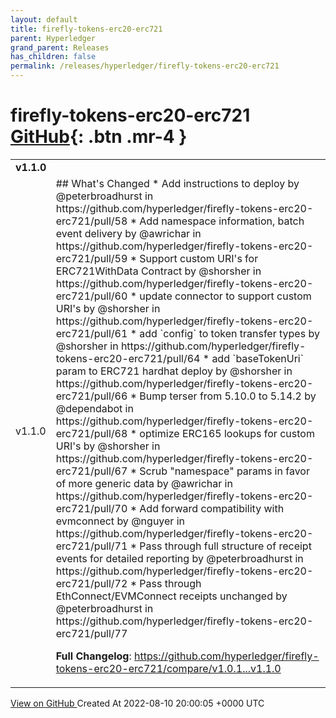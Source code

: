```yaml
---
layout: default
title: firefly-tokens-erc20-erc721
parent: Hyperledger
grand_parent: Releases
has_children: false
permalink: /releases/hyperledger/firefly-tokens-erc20-erc721
---
```


# firefly-tokens-erc20-erc721 <span class="fs-3 right-align">[GitHub](https://github.com/hyperledger/firefly-tokens-erc20-erc721){: .btn .mr-4 }</span>


<div>
    <table>
        <tr>
            <td colspan="2">
                <b>
                    v1.1.0
                </b>
            </td>
        </tr>
        <tr>
            <td>
                <span class="chip">
                    v1.1.0
                </span>
            </td>
            <td>
                ## What's Changed
* Add instructions to deploy by @peterbroadhurst in https://github.com/hyperledger/firefly-tokens-erc20-erc721/pull/58
* Add namespace information, batch event delivery by @awrichar in https://github.com/hyperledger/firefly-tokens-erc20-erc721/pull/59
* Support custom URI's for ERC721WithData Contract by @shorsher in https://github.com/hyperledger/firefly-tokens-erc20-erc721/pull/60
* update connector to support custom URI's by @shorsher in https://github.com/hyperledger/firefly-tokens-erc20-erc721/pull/61
* add `config` to token transfer types by @shorsher in https://github.com/hyperledger/firefly-tokens-erc20-erc721/pull/64
* add `baseTokenUri` param to ERC721 hardhat deploy by @shorsher in https://github.com/hyperledger/firefly-tokens-erc20-erc721/pull/66
* Bump terser from 5.10.0 to 5.14.2 by @dependabot in https://github.com/hyperledger/firefly-tokens-erc20-erc721/pull/68
* optimize ERC165 lookups for custom URI's  by @shorsher in https://github.com/hyperledger/firefly-tokens-erc20-erc721/pull/67
* Scrub "namespace" params in favor of more generic data by @awrichar in https://github.com/hyperledger/firefly-tokens-erc20-erc721/pull/70
* Add forward compatibility with evmconnect by @nguyer in https://github.com/hyperledger/firefly-tokens-erc20-erc721/pull/71
* Pass through full structure of receipt events for detailed reporting by @peterbroadhurst in https://github.com/hyperledger/firefly-tokens-erc20-erc721/pull/72
* Pass through EthConnect/EVMConnect receipts unchanged by @peterbroadhurst in https://github.com/hyperledger/firefly-tokens-erc20-erc721/pull/77


**Full Changelog**: https://github.com/hyperledger/firefly-tokens-erc20-erc721/compare/v1.0.1...v1.1.0
            </td>
        </tr>
    </table>
    <a href="https://github.com/hyperledger/firefly-tokens-erc20-erc721/releases/tag/v1.1.0" class=".btn">
        View on GitHub
    </a>
    <span class="right-align">
        Created At 2022-08-10 20:00:05 +0000 UTC
    </span>
</div>

